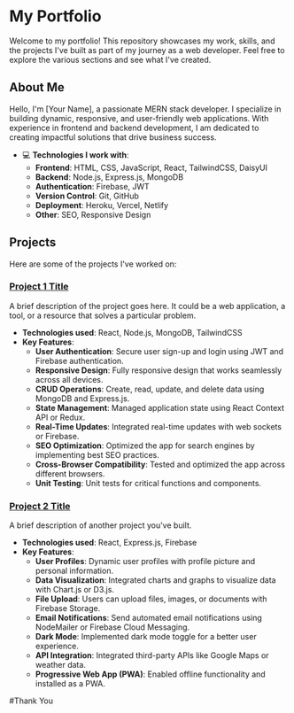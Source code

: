 # My Portfolio

Welcome to my portfolio! This repository showcases my work, skills, and the projects I've built as part of my journey as a web developer. Feel free to explore the various sections and see what I've created.

## About Me

Hello, I'm [Your Name], a passionate MERN stack developer. I specialize in building dynamic, responsive, and user-friendly web applications. With experience in frontend and backend development, I am dedicated to creating impactful solutions that drive business success.

- 💻 **Technologies I work with**:
  - **Frontend**: HTML, CSS, JavaScript, React, TailwindCSS, DaisyUI
  - **Backend**: Node.js, Express.js, MongoDB
  - **Authentication**: Firebase, JWT
  - **Version Control**: Git, GitHub
  - **Deployment**: Heroku, Vercel, Netlify
  - **Other**: SEO, Responsive Design

## Projects

Here are some of the projects I've worked on:

### [Project 1 Title](link-to-project)
A brief description of the project goes here. It could be a web application, a tool, or a resource that solves a particular problem.

- **Technologies used**: React, Node.js, MongoDB, TailwindCSS
- **Key Features**:
  - **User Authentication**: Secure user sign-up and login using JWT and Firebase authentication.
  - **Responsive Design**: Fully responsive design that works seamlessly across all devices.
  - **CRUD Operations**: Create, read, update, and delete data using MongoDB and Express.js.
  - **State Management**: Managed application state using React Context API or Redux.
  - **Real-Time Updates**: Integrated real-time updates with web sockets or Firebase.
  - **SEO Optimization**: Optimized the app for search engines by implementing best SEO practices.
  - **Cross-Browser Compatibility**: Tested and optimized the app across different browsers.
  - **Unit Testing**: Unit tests for critical functions and components.

### [Project 2 Title](link-to-project)
A brief description of another project you've built.

- **Technologies used**: React, Express.js, Firebase
- **Key Features**:
  - **User Profiles**: Dynamic user profiles with profile picture and personal information.
  - **Data Visualization**: Integrated charts and graphs to visualize data with Chart.js or D3.js.
  - **File Upload**: Users can upload files, images, or documents with Firebase Storage.
  - **Email Notifications**: Send automated email notifications using NodeMailer or Firebase Cloud Messaging.
  - **Dark Mode**: Implemented dark mode toggle for a better user experience.
  - **API Integration**: Integrated third-party APIs like Google Maps or weather data.
  - **Progressive Web App (PWA)**: Enabled offline functionality and installed as a PWA.

#Thank You

